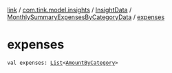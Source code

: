 [link](../../../index.md) / [com.tink.model.insights](../../index.md) / [InsightData](../index.md) / [MonthlySummaryExpensesByCategoryData](index.md) / [expenses](./expenses.md)

# expenses

`val expenses: `[`List`](https://kotlinlang.org/api/latest/jvm/stdlib/kotlin.collections/-list/index.html)`<`[`AmountByCategory`](../../../com.tink.model.relations/-amount-by-category/index.md)`>`